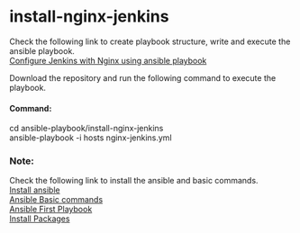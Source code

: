 # install-nginx-jenkins
Check the following link to create playbook structure, write and execute the ansible playbook.</br>
<a href="https://smarttechfunda.com/how-to-configure-jenkins-with-nginx-using-ansible-playbook/">Configure Jenkins with Nginx using ansible playbook</a>

Download the repository and run the following command to execute the playbook.
<h4>Command:</h4>
cd ansible-playbook/install-nginx-jenkins </br>
ansible-playbook -i hosts nginx-jenkins.yml

<h3>Note:</h3>
Check the following link to install the ansible and basic commands.</br>
<a href="https://smarttechfunda.com/automate-the-installation-of-ansible-on-centos-8/">Install ansible</a> </br>
<a href="https://smarttechfunda.com/ansible-basic-commands/">Ansible Basic commands</a> </br>
<a href="https://smarttechfunda.com/ansible-first-playbook/">Ansible First Playbook</a> </br>
<a href="https://smarttechfunda.com/packages-installation-using-ansible-playbook/">Install Packages</a>
